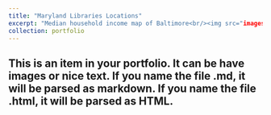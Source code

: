 ```yaml
---
title: "Maryland Libraries Locations"
excerpt: "Median household income map of Baltimore<br/><img src="images/Maryland Libraries.png">"
collection: portfolio
---
```


This is an item in your portfolio. It can be have images or nice text. If you name the file .md, it will be parsed as markdown. If you name the file .html, it will be parsed as HTML. 
---
